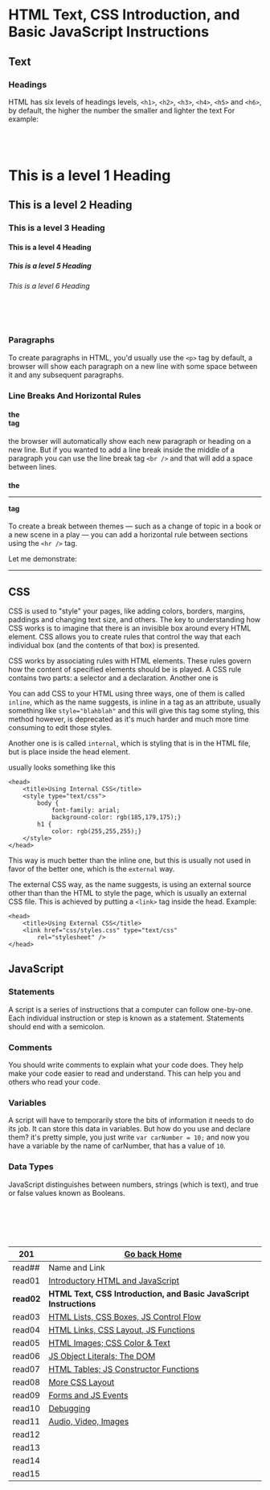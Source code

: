 # HTML Text, CSS Introduction, and Basic JavaScript Instructions

## Text

### Headings

HTML has six levels of headings levels, `<h1>`, `<h2>`, `<h3>`, `<h4>`, `<h5>` and `<h6>`, by default, the higher the number the smaller and lighter the text
For example:

<br/><br/> 

<h1>This is a level 1 Heading</h1>
<h2>This is a level 2 Heading</h2>
<h3>This is a level 3 Heading</h3>
<h4>This is a level 4 Heading</h4>
<h5>This is a level 5 Heading</h5>
<h6>This is a level 6 Heading</h6>

<br/><br/> 

### Paragraphs

To create paragraphs in HTML, you'd usually use the `<p>` tag by default, a browser will show each paragraph on a new line with some space between it and any subsequent paragraphs.

### Line Breaks And Horizontal Rules

#### the <br /> tag
the browser will automatically show each new paragraph or heading on a new line. But if you wanted to add a line break inside the middle of a paragraph you can use the line break tag `<br />` and that will add a space between lines.

#### the <hr /> tag

To create a break between themes — such as a change of topic in a book or a new scene in a play — you can add a horizontal rule between sections using the `<hr />` tag.

Let me demonstrate:
<hr />


## CSS

CSS is used to "style" your pages, like adding colors, borders, margins, paddings and changing text size, and others.
The key to understanding how CSS works is to imagine that there is an invisible box around every HTML element.
CSS allows you to create rules that control the way that each individual box (and the contents of that box) is presented.

CSS works by associating rules with HTML elements. These rules govern how the content of specified elements should be  is played. A CSS rule contains two parts: a selector and a declaration.
Another one is 

You can add CSS to your HTML using three ways, one of them is called `inline`, which as the name suggests, is inline in a tag as an attribute, usually something like `style="blahblah"` and this will give this tag some styling, this method however, is deprecated as it's much harder and much more time consuming to edit those styles.

Another one is is called `internal`, which is styling that is in the HTML file, but is place inside the head element.

usually looks something like this

```
<head>
    <title>Using Internal CSS</title>
    <style type="text/css">
        body {
            font-family: arial;
            background-color: rgb(185,179,175);}
        h1 {
            color: rgb(255,255,255);}
    </style>
</head>
```

This way is much better than the inline one, but this is usually not used in favor of the better one, which is the `external` way.

The external CSS way, as the name suggests, is using an external source other than than the HTML to style the page, which is usually an external CSS file. This is achieved by putting a `<link>` tag inside the head.
Example:

```
<head>
    <title>Using External CSS</title>
    <link href="css/styles.css" type="text/css"
        rel="stylesheet" />
</head>
```


## JavaScript

### Statements

A script is a series of instructions that a computer can follow one-by-one.
Each individual instruction or step is known as a statement.
Statements should end with a semicolon.

### Comments

You should write comments to explain what your code does.
They help make your code easier to read and understand.
This can help you and others who read your code.

### Variables

A script will have to temporarily store the bits of information it needs to do its job. It can store this data in variables.
But how do you use and declare them?
it's pretty simple, you just write `var carNumber = 10;` and now you have a variable by the name of carNumber, that has a value of `10`.


### Data Types

JavaScript distinguishes between numbers, strings (which is text), and true or false values known as Booleans.




<br/><br/> 
<br/><br/>  



|201| [Go back Home](https://suhaib-ersan.github.io/reading-notes/) |
|-|-|
| read## | Name and Link |
| read01 | [Introductory HTML and JavaScript](https://suhaib-ersan.github.io/reading-notes/201/read01) |
| **read02** | **HTML Text, CSS Introduction, and Basic JavaScript Instructions** |
| read03 | [HTML Lists, CSS Boxes, JS Control Flow](https://suhaib-ersan.github.io/reading-notes/201/read03) |
| read04 | [HTML Links, CSS Layout, JS Functions](https://suhaib-ersan.github.io/reading-notes/201/read04) |
| read05 | [HTML Images; CSS Color & Text](https://suhaib-ersan.github.io/reading-notes/201/read05) |
| read06 | [JS Object Literals; The DOM](https://suhaib-ersan.github.io/reading-notes/201/read06) |
| read07 | [HTML Tables; JS Constructor Functions](https://suhaib-ersan.github.io/reading-notes/201/read07) |
| read08 | [More CSS Layout](https://suhaib-ersan.github.io/reading-notes/201/read08) |
| read09 | [Forms and JS Events](https://suhaib-ersan.github.io/reading-notes/201/read09) |
| read10 | [Debugging](https://suhaib-ersan.github.io/reading-notes/201/read10) |
| read11 | [Audio, Video, Images](https://suhaib-ersan.github.io/reading-notes/201/read11) |
| read12 | [](https://suhaib-ersan.github.io/reading-notes/201/read12) |
| read13 | [](https://suhaib-ersan.github.io/reading-notes/201/read13) |
| read14 | [](https://suhaib-ersan.github.io/reading-notes/201/read14) |
| read15 | [](https://suhaib-ersan.github.io/reading-notes/201/read15) | 